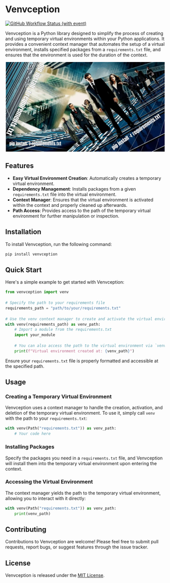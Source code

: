 # Venvception

[![GitHub Workflow Status (with event)](https://img.shields.io/github/actions/workflow/status/moradology/venvception/cicd.yml?style=for-the-badge)](https://github.com/moradology/venvception/actions/workflows/cicd.yml)

Venvception is a Python library designed to simplify the process of creating and using temporary virtual environments within your Python applications. It provides a convenient context manager that automates the setup of a virtual environment, installs specified packages from a `requirements.txt` file, and ensures that the environment is used for the duration of the context.

![venvception in action](venvception.png)

## Features

- **Easy Virtual Environment Creation**: Automatically creates a temporary virtual environment.
- **Dependency Management**: Installs packages from a given `requirements.txt` file into the virtual environment.
- **Context Manager**: Ensures that the virtual environment is activated within the context and properly cleaned up afterwards.
- **Path Access**: Provides access to the path of the temporary virtual environment for further manipulation or inspection.

## Installation

To install Venvception, run the following command:

```bash
pip install venvception
```

## Quick Start

Here's a simple example to get started with Venvception:

```python
from venvception import venv

# Specify the path to your requirements file
requirements_path = "path/to/your/requirements.txt"

# Use the venv context manager to create and activate the virtual environment
with venv(requirements_path) as venv_path:
    # Import a module from the requirements.txt
    import your_module

    # You can also access the path to the virtual environment via `venv_path`
    print(f"Virtual environment created at: {venv_path}")
```

Ensure your `requirements.txt` file is properly formatted and accessible at the specified path.

## Usage

### Creating a Temporary Virtual Environment

Venvception uses a context manager to handle the creation, activation, and deletion of the temporary virtual environment. To use it, simply call `venv` with the path to your `requirements.txt`:

```python
with venv(Path("requirements.txt")) as venv_path:
    # Your code here
```

### Installing Packages

Specify the packages you need in a `requirements.txt` file, and Venvception will install them into the temporary virtual environment upon entering the context.

### Accessing the Virtual Environment

The context manager yields the path to the temporary virtual environment, allowing you to interact with it directly:

```python
with venv(Path("requirements.txt")) as venv_path:
    print(venv_path)
```

## Contributing

Contributions to Venvception are welcome! Please feel free to submit pull requests, report bugs, or suggest features through the issue tracker.

## License

Venvception is released under the [MIT License](LICENSE).
